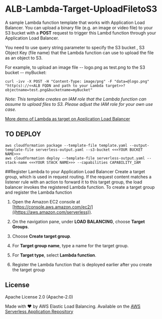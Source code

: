 # ALB-Lambda-Target-UploadFiletoS3
 
A sample Lambda function template that works with Application Load Balancer. You can upload a binary file (e.g. an image or video file) to your S3 bucket with a **POST** request to trigger this Lambd function through your Application Load Balancer. 


You need to use query string parameter to specify the S3 bucket , S3 Object Key (file name) that the Lambda function can use to upload the file as an object to S3.

For example, to upload an image file -- logo.png as test.png to the S3 bucket -- myBucket:

```
curl -ivv -X POST -H "Content-Type: image/png" -F "data=@logo.png" "http(s)://<<ALB FQDN and path to your Lambda target>>?objectname=test.png&bucketname=myBucket"
```


*Note: This template creates an IAM role that the Lambda function can assume to upload files to S3. Please adjust the IAM role for your own use case.*

[More demo of Lambda as target on Application Load Balancer](https://exampleloadbalancer.com/lambda_demo.html)
## TO DEPLOY
```
aws cloudformation package --template-file template.yaml --output-template-file serverless-output.yaml --s3-bucket <<<YOUR BUCKET NAME>>>
aws cloudformation deploy --template-file serverless-output.yaml --stack-name <<<YOUR STACK NAME>>> --capabilities CAPABILITY_IAM
```

##Register Lambda to your Application Load Balancer
Create a target group, which is used in request routing. If the request content matches a listener rule with an action to forward it to this target group, the load balancer invokes the registered Lambda function. 
To create a target group and register the Lambda function

1. Open the Amazon EC2 console at [https://console.aws.amazon.com/ec2/]((https://aws.amazon.com/serverless)).

2. On the navigation pane, under **LOAD BALANCING**, choose **Target Groups**.

3. Choose **Create target group**.

4. For **Target group name**, type a name for the target group.

5. For **Target type**, select **Lambda function**.

6. Register the Lambda function that is deployed earlier after you create the target group


## License

Apache License 2.0 (Apache-2.0)

Made with ❤️ by AWS Elastic Load Balancing. Available on the [AWS Serverless Application Repository](https://aws.amazon.com/serverless)